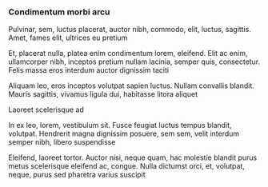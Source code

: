 ### Condimentum morbi arcu

Pulvinar, sem, luctus placerat, auctor nibh, commodo, elit, luctus, sagittis. Amet, fames elit, ultrices eu pretium

Et, placerat nulla, platea enim condimentum lorem, eleifend. Elit ac enim, ullamcorper nibh, inceptos pretium nullam lacinia, semper quis, consectetur. Felis massa eros interdum auctor dignissim taciti

Aliquam leo, eros inceptos volutpat sapien luctus. Nullam convallis blandit. Mauris sagittis, vivamus ligula dui, habitasse litora aliquet

Laoreet scelerisque ad

In ex leo, lorem, vestibulum sit. Fusce feugiat luctus tempus blandit, volutpat. Hendrerit magna dignissim posuere, sem sem, velit interdum semper nibh, libero suspendisse

Eleifend, laoreet tortor. Auctor nisi, neque quam, hac molestie blandit purus metus scelerisque eleifend ac, congue. Nulla dictumst orci, et, volutpat, neque, purus sed pharetra varius suscipit


